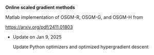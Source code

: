 **Online scaled gradient methods**

Matlab implementation of OSGM-R, OSGM-G, and OSGM-H from 

https://arxiv.org/pdf/2411.01803

- Update on Jan 9, 2025

  Update Python optimizers and optimized hypergradient descent

